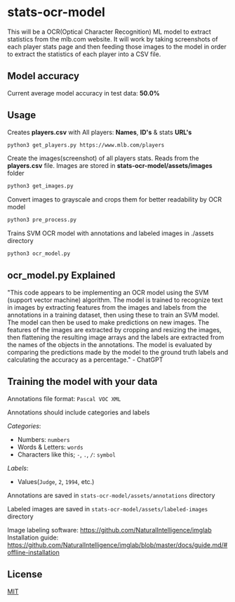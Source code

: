 # stats-ocr-model

This will be a OCR(Optical Character Recognition) ML model to extract statistics from the mlb.com website. It will work by taking screenshots of each player stats page and then feeding those images to the model in order to extract the statistics of each player into a CSV file.

## Model accuracy

Current average model accuracy in test data: **50.0%**

## Usage

Creates **players.csv** with All players: **Names**, **ID's** & stats **URL's**
```bash
python3 get_players.py https://www.mlb.com/players
```


Create the images(screenshot) of all players stats. Reads from the **players.csv** file. Images are stored in **stats-ocr-model/assets/images** folder
```bash
python3 get_images.py
```


Convert images to grayscale and crops them for better readability by OCR model
```bash
python3 pre_process.py
```


Trains SVM OCR model with annotations and labeled images in ./assets directory
```bash
python3 ocr_model.py
```

## ocr_model.py Explained

"This code appears to be implementing an OCR model using the SVM (support vector machine) algorithm. The model is trained to recognize text in images by extracting features from the images and labels from the annotations in a training dataset, then using these to train an SVM model. The model can then be used to make predictions on new images. The features of the images are extracted by cropping and resizing the images, then flattening the resulting image arrays and the labels are extracted from the names of the objects in the annotations. The model is evaluated by comparing the predictions made by the model to the ground truth labels and calculating the accuracy as a percentage." - ChatGPT

## Training the model with your data

Annotations file format: `Pascal VOC XML`

Annotations should include categories and labels

*Categories*:
- Numbers: `numbers`
- Words & Letters: `words`
- Characters like this; `-`, `.`, `/`: `symbol`

*Labels*:
- Values(`Judge`, `2`, `1994`, etc.)

Annotations are saved in `stats-ocr-model/assets/annotations` directory

Labeled images are saved in `stats-ocr-model/assets/labeled-images` directory

Image labeling software: https://github.com/NaturalIntelligence/imglab
Installation guide: https://github.com/NaturalIntelligence/imglab/blob/master/docs/guide.md/#offline-installation

## License

[MIT](https://choosealicense.com/licenses/mit/)
